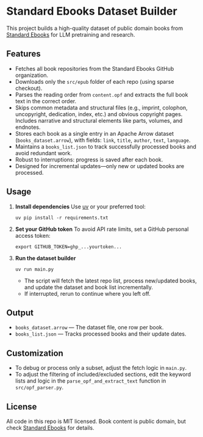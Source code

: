 # Standard Ebooks Dataset Builder

This project builds a high-quality dataset of public domain books from [Standard Ebooks](https://standardebooks.org) for LLM pretraining and research.

## Features

- Fetches all book repositories from the Standard Ebooks GitHub organization.
- Downloads only the `src/epub` folder of each repo (using sparse checkout).
- Parses the reading order from `content.opf` and extracts the full book text in the correct order.
- Skips common metadata and structural files (e.g., imprint, colophon, uncopyright, dedication, index, etc.) and obvious copyright pages. Includes narrative and structural elements like parts, volumes, and endnotes.
- Stores each book as a single entry in an Apache Arrow dataset (`books_dataset.arrow`), with fields:
  `link`, `title`, `author`, `text`, `language`.
- Maintains a `books_list.json` to track successfully processed books and avoid redundant work.
- Robust to interruptions: progress is saved after each book.
- Designed for incremental updates—only new or updated books are processed.

## Usage

1. **Install dependencies**
   Use [uv](https://github.com/astral-sh/uv) or your preferred tool:
   ```
   uv pip install -r requirements.txt
   ```

2. **Set your GitHub token**
   To avoid API rate limits, set a GitHub personal access token:
   ```
   export GITHUB_TOKEN=ghp_...yourtoken...
   ```

3. **Run the dataset builder**
   ```
   uv run main.py
   ```

   - The script will fetch the latest repo list, process new/updated books, and update the dataset and book list incrementally.
   - If interrupted, rerun to continue where you left off.

## Output

- `books_dataset.arrow` — The dataset file, one row per book.
- `books_list.json` — Tracks processed books and their update dates.

## Customization

- To debug or process only a subset, adjust the fetch logic in `main.py`.
- To adjust the filtering of included/excluded sections, edit the keyword lists and logic in the `parse_opf_and_extract_text` function in `src/opf_parser.py`.

## License

All code in this repo is MIT licensed. Book content is public domain, but check [Standard Ebooks](https://standardebooks.org) for details.
